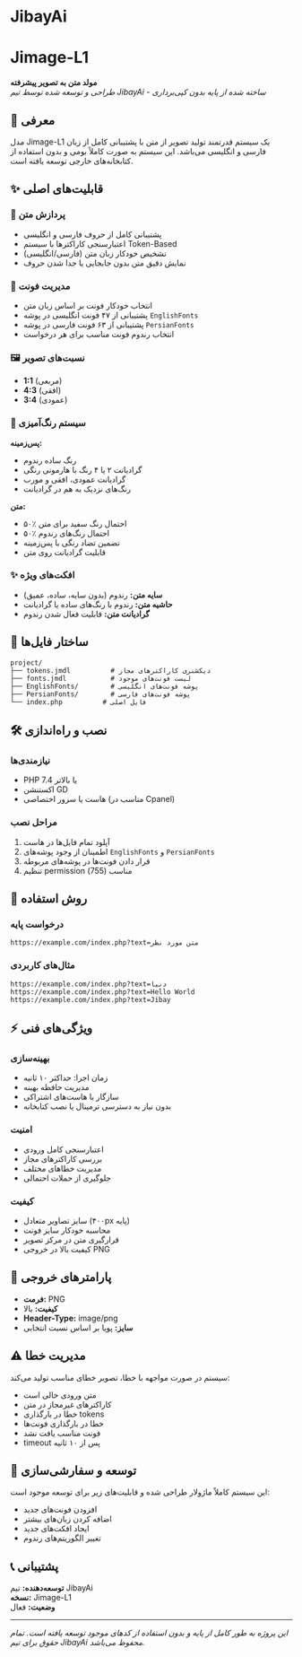 # JibayAi
# Jimage-L1

**مولد متن به تصویر پیشرفته**  
*طراحی و توسعه شده توسط تیم JibayAi - ساخته شده از پایه بدون کپی‌برداری*

## 🚀 معرفی

 مدل Jimage-L1 یک سیستم قدرتمند تولید تصویر از متن با پشتیبانی کامل از زبان فارسی و انگلیسی می‌باشد. این سیستم به صورت کاملاً بومی و بدون استفاده از کتابخانه‌های خارجی توسعه یافته است.

## ✨ قابلیت‌های اصلی

### 📝 پردازش متن
- پشتیبانی کامل از حروف فارسی و انگلیسی
- اعتبارسنجی کاراکترها با سیستم Token-Based
- تشخیص خودکار زبان متن (فارسی/انگلیسی)
- نمایش دقیق متن بدون جابجایی یا جدا شدن حروف

### 🎨 مدیریت فونت
- انتخاب خودکار فونت بر اساس زبان متن
- پشتیبانی از ۴۷ فونت انگلیسی در پوشه `EnglishFonts`
- پشتیبانی از ۶۳ فونت فارسی در پوشه `PersianFonts`
- انتخاب رندوم فونت مناسب برای هر درخواست

### 🖼️ نسبت‌های تصویر
- **1:1** (مربعی)
- **4:3** (افقی)
- **3:4** (عمودی)

### 🌈 سیستم رنگ‌آمیزی
**پس‌زمینه:**
- رنگ ساده رندوم
- گرادیانت ۲ یا ۴ رنگ با هارمونی رنگی
- گرادیانت عمودی، افقی و مورب
- رنگ‌های نزدیک به هم در گرادیانت

**متن:**
- ۵۰٪ احتمال رنگ سفید برای متن
- ۵۰٪ احتمال رنگ‌های رندوم
- تضمین تضاد رنگی با پس‌زمینه
- قابلیت گرادیانت روی متن

### ✨ افکت‌های ویژه
- **سایه متن:** رندوم (بدون سایه، ساده، عمیق)
- **حاشیه متن:** رندوم با رنگ‌های ساده یا گرادیانت
- **گرادیانت متن:** قابلیت فعال شدن رندوم

## 📁 ساختار فایل‌ها

```
project/
├── tokens.jmdl          # دیکشنری کاراکترهای مجاز
├── fonts.jmdl           # لیست فونت‌های موجود
├── EnglishFonts/        # پوشه فونت‌های انگلیسی
├── PersianFonts/        # پوشه فونت‌های فارسی
└── index.php          # فایل اصلی
```

## 🛠️ نصب و راه‌اندازی

### نیازمندی‌ها
- PHP 7.4 یا بالاتر
- اکستنشن GD
- هاست یا سرور اختصاصی (مناسب در Cpanel)

### مراحل نصب
1. آپلود تمام فایل‌ها در هاست
2. اطمینان از وجود پوشه‌های `EnglishFonts` و `PersianFonts`
3. قرار دادن فونت‌ها در پوشه‌های مربوطه
4. تنظیم permission مناسب (755)

## 📡 روش استفاده

### درخواست پایه
```
https://example.com/index.php?text=متن مورد نظر
```

### مثال‌های کاربردی
```
https://example.com/index.php?text=دنیا
https://example.com/index.php?text=Hello World
https://example.com/index.php?text=Jibay
```

## ⚡ ویژگی‌های فنی

### بهینه‌سازی
- زمان اجرا: حداکثر ۱۰ ثانیه
- مدیریت حافظه بهینه
- سازگار با هاست‌های اشتراکی
- بدون نیاز به دسترسی ترمینال یا نصب کتابخانه

### امنیت
- اعتبارسنجی کامل ورودی
- بررسی کاراکترهای مجاز
- مدیریت خطاهای مختلف
- جلوگیری از حملات احتمالی

### کیفیت
- سایز تصاویر متعادل (۴۰۰px پایه)
- محاسبه خودکار سایز فونت
- قرارگیری متن در مرکز تصویر
- کیفیت بالا در خروجی PNG

## 🎯 پارامترهای خروجی

- **فرمت:** PNG
- **کیفیت:** بالا
- **Header-Type:** image/png
- **سایز:** پویا بر اساس نسبت انتخابی

## ⚠️ مدیریت خطا

سیستم در صورت مواجهه با خطا، تصویر خطای مناسب تولید می‌کند:

- متن ورودی خالی است
- کاراکترهای غیرمجاز در متن
- خطا در بارگذاری tokens
- خطا در بارگذاری فونت‌ها
- فونت مناسب یافت نشد
- timeout پس از ۱۰ ثانیه

## 🔧 توسعه و سفارشی‌سازی

این سیستم کاملاً ماژولار طراحی شده و قابلیت‌های زیر برای توسعه موجود است:

- افزودن فونت‌های جدید
- اضافه کردن زبان‌های بیشتر
- ایجاد افکت‌های جدید
- تغییر الگوریتم‌های رندوم

## 📞 پشتیبانی

**توسعه‌دهنده:** تیم JibayAi  
**نسخه:** Jimage-L1  
**وضعیت:** فعال

---

*این پروژه به طور کامل از پایه و بدون استفاده از کدهای موجود توسعه یافته است. تمام حقوق برای تیم JibayAi محفوظ می‌باشد.*
